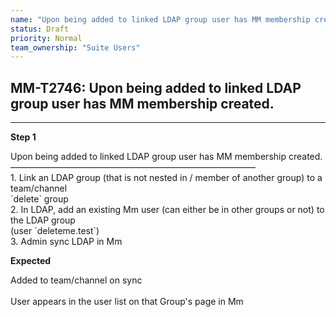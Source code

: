 ```yaml
---
name: "Upon being added to linked LDAP group user has MM membership created."
status: Draft
priority: Normal
team_ownership: "Suite Users"
---
```


## MM-T2746: Upon being added to linked LDAP group user has MM membership created.

---

**Step 1**

Upon being added to linked LDAP group user has MM membership created.\
————————————————————————————\
1\. Link an LDAP group (that is not nested in / member of another group) to a team/channel\
\`delete\` group\
2\. In LDAP, add an existing Mm user (can either be in other groups or not) to the LDAP group\
(user \`deleteme.test\`)\
3\. Admin sync LDAP in Mm

**Expected**

Added to team/channel on sync\
\
User appears in the user list on that Group's page in Mm

